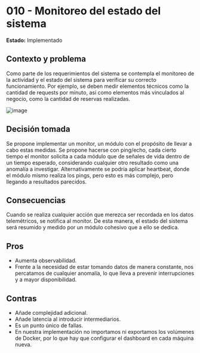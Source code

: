 # 010 - Monitoreo del estado del sistema

**Estado:** Implementado

## Contexto y problema
Como parte de los requerimientos del sistema se contempla el monitoreo de la actividad y el estado del sistema para verificar su correcto funcionamiento. Por ejemplo, se deben medir elementos técnicos como la cantidad de requests por minuto, así como elementos más vinculados al negocio, como la cantidad de reservas realizadas.

![image](https://github.com/IngSoft-AR-2023-2/266628_271568_255981/assets/48341470/2d1a1cd2-5c7a-45ca-b2f6-77bdbe167205)

## Decisión tomada
Se propone implementar un monitor, un módulo con el propósito de llevar a cabo estas medidas. Se propone hacerse con ping/echo, cada cierto tiempo el monitor solicita a cada módulo que de señales de vida dentro de un tiempo esperado, considerando cualquier otro resultado como una anomalía a investigar. Alternativamente se podría aplicar heartbeat, donde el módulo mismo realiza los pings, pero esto es más complejo, pero llegando a resultados parecidos.

## Consecuencias
Cuando se realiza cualquier acción que merezca ser recordada en los datos telemétricos, se notifica al monitor. De esta manera, el estado del sistema será resumido y medido por un módulo cohesivo que a ello se dedica.

## Pros
- Aumenta observabilidad.
- Frente a la necesidad de estar tomando datos de manera constante, nos percatamos de cualquier anomalía, lo que lleva a prevenir interrupciones y a mayor disponibilidad.

## Contras
- Añade complejidad adicional.
- Añade latencia al introducir intermediarios.
- Es un punto único de fallas.
- En nuestra implementación no importamos ni exportamos los volúmenes de Docker, por lo que hay que configurar el dashboard en cada máquina nueva.
